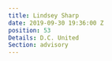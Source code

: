 ```yaml
---
title: Lindsey Sharp
date: 2019-09-30 19:36:00 Z
position: 53
Details: D.C. United
Section: advisory
---
```


